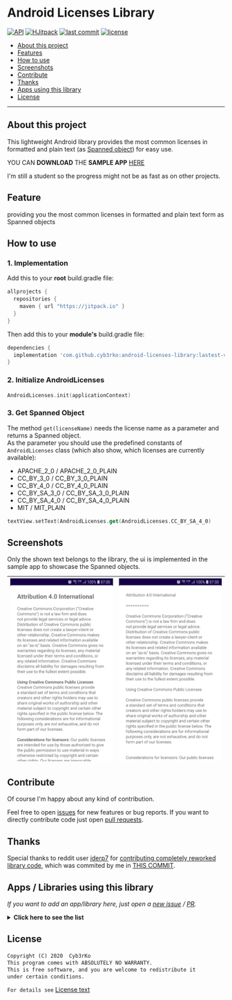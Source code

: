 # Android Licenses Library
[![API](https://img.shields.io/badge/API-1%2B-brightgreen.svg?style=flat)](https://android-arsenal.com/api?level=1)
[![HJitpack](https://jitpack.io/v/cyb3rko/android-licenses-library.svg)](https://jitpack.io/#cyb3rko/android-licenses-library)
[![last commit](https://img.shields.io/github/last-commit/cyb3rko/android-licenses-library?color=F34C9F)](https://github.com/cyb3rko/android-licenses-library/commits/master)
[![license](https://img.shields.io/github/license/cyb3rko/android-licenses-library)](https://www.gnu.org/licenses/gpl-3.0.html)

- [About this project](#about-this-project)  
- [Features](#feature)  
- [How to use](#how-to-use)  
- [Screenshots](#screenshots)  
- [Contribute](#contribute)  
- [Thanks](#thanks)  
- [Apps using this library](#apps--libraries-using-this-library)  
- [License](#license)  

---

## About this project
This lightweight Android library provides the most common licenses in formatted and plain text (as [Spanned object](https://developer.android.com/reference/android/text/Spanned)) for easy use.

YOU CAN **DOWNLOAD** THE **SAMPLE APP** [HERE](https://github.com/cyb3rko/android-licenses-library/raw/master/.github//Sample%20App/AndroidLicensesSample%20v1.0.1.apk)

I'm still a student so the progress might not be as fast as on other projects.

## Feature
providing you the most common licenses in formatted and plain text form as Spanned objects

## How to use

### 1. Implementation
Add this to your **root** build.gradle file:
```gradle
allprojects {
  repositories {
    maven { url "https://jitpack.io" }
  }
}
```

Then add this to your **module's** build.gradle file:
```gradle
dependencies {
  implementation 'com.github.cyb3rko:android-licenses-library:lastest-version'
}
```

### 2. Initialize AndroidLicenses
```kotlin
AndroidLicenses.init(applicationContext)
```

### 3. Get Spanned Object
The method `get(licenseName)` needs the license name as a parameter and returns a Spanned object.  
As the parameter you should use the predefined constants of `AndroidLicenses` class (which also show, which licenses are currently available):
- APACHE_2_0 / APACHE_2_0_PLAIN
- CC_BY_3_0 / CC_BY_3_0_PLAIN
- CC_BY_4_0 / CC_BY_4_0_PLAIN
- CC_BY_SA_3_0 / CC_BY_SA_3_0_PLAIN
- CC_BY_SA_4_0 / CC_BY_SA_4_0_PLAIN
- MIT / MIT_PLAIN

```kotlin
textView.setText(AndroidLicenses.get(AndroidLicenses.CC_BY_SA_4_0)
```

## Screenshots
Only the shown text belongs to the library, the ui is implemented in the sample app to showcase the Spanned objects.

|<img src=".github/images/v1.1.0/screenshot_1.webp" width="270">|<img src=".github/images/v1.1.0/screenshot_2.webp" width="270">|
|:---:|:---:|

## Contribute
Of course I'm happy about any kind of contribution.

Feel free to open [issues](https://github.com/cyb3rko/android-licenses-library/issues) for new features or bug reports.
If you want to directly contribute code just open [pull requests](https://github.com/cyb3rko/android-licenses-library/pulls).

## Thanks
Special thanks to reddit user [jderp7](https://www.reddit.com/user/jderp7/) for [contributing completely reworked library code](https://www.reddit.com/r/androiddev/comments/ipprkr/kotlin_companion_object_caching/), which was commited by me in [THIS COMMIT](https://github.com/cyb3rko/android-licenses-library/commit/eb42bac7c5a17bf6e0ee5318ef8bfc3c1e5f290f).

## Apps / Libraries using this library
*If you want to add an app/library here, just open a [new issue](https://github.com/cyb3rko/android-licenses-library/issues/new) / [PR](https://github.com/cyb3rko/android-licenses-library/compare).*

<details>
  <summary><strong>Click here to see the list</strong></summary>
<br>
<table>
  <tr>
    <td></td>
    <td><a href="https://github.com/cyb3rko/about-icons">About Icons Library</a></td>
    <td>by <a href="https://github.com/cyb3rko">Cyb3rko</a></td>
  </tr>
</table>
</details>

## License

```
Copyright (C) 2020  Cyb3rKo
This program comes with ABSOLUTELY NO WARRANTY.
This is free software, and you are welcome to redistribute it
under certain conditions.
```
`For details see` [License text](LICENSE)
